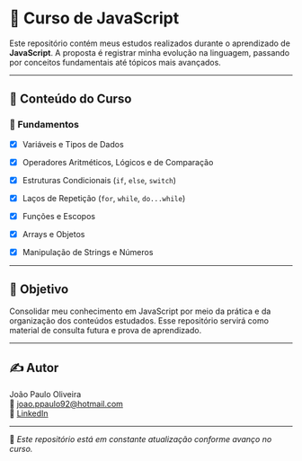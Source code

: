 # 📘 Curso de JavaScript

Este repositório contém meus estudos realizados durante o aprendizado de **JavaScript**. A proposta é registrar minha evolução na linguagem, passando por conceitos fundamentais até tópicos mais avançados.

---

## 🚀 Conteúdo do Curso

### 📌 Fundamentos
- [x] Variáveis e Tipos de Dados
- [x] Operadores Aritméticos, Lógicos e de Comparação
- [x] Estruturas Condicionais (`if`, `else`, `switch`)
- [x] Laços de Repetição (`for`, `while`, `do...while`)
- [x] Funções e Escopos
- [x] Arrays e Objetos
- [x] Manipulação de Strings e Números


---


## 🧠 Objetivo

Consolidar meu conhecimento em JavaScript por meio da prática e da organização dos conteúdos estudados. Esse repositório servirá como material de consulta futura e prova de aprendizado.

---

## ✍️ Autor

João Paulo Oliveira  
📧 joao.ppaulo92@hotmail.com  
🔗 [LinkedIn](https://www.linkedin.com/in/seu-usuario-linkedin)

---

🚧 *Este repositório está em constante atualização conforme avanço no curso.*
